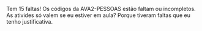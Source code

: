 Tem 15 faltas!
Os códigos da AVA2-PESSOAS estão faltam ou incompletos.
As ativides só valem se eu estiver em aula? Porque tiveram faltas que eu tenho justificativa. 
